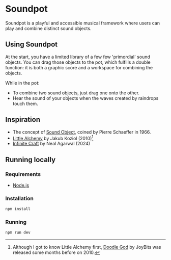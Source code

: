 # Soundpot

Soundpot is a playful and accessible musical framework where users can play and combine distinct sound objects.

## Using Soundpot

At the start, you have a limited library of a few few 'primordial' sound objects. You can drag those objects to the pot, which fulfills a double function: it is both a graphic score and a workspace for combining the objects.

While in the pot:
- To combine two sound objects, just drag one onto the other.
- Hear the sound of your objects when the waves created by raindrops touch them.

## Inspiration

- The concept of [Sound Object](https://monoskop.org/images/0/01/Chion_Michel_Guide_To_Sound_Objects_Pierre_Schaeffer_and_Musical_Research.pdf), coined by Pierre Schaeffer in 1966.
- [Little Alchemy](https://littlealchemy.com/) by Jakub Koziol (2010)[^1]
- [Infinite Craft](https://neal.fun/infinite-craft/) by Neal Agarwal (2024)

[^1]: Although I got to know Little Alchemy first, [Doodle God](https://store.steampowered.com/app/348360/Doodle_God/) by JoyBits was released some months before on 2010.

## Running locally

### Requirements

- [Node.js](https://nodejs.org/en)

### Installation

```sh
npm install
```

### Running

```sh
npm run dev
```
